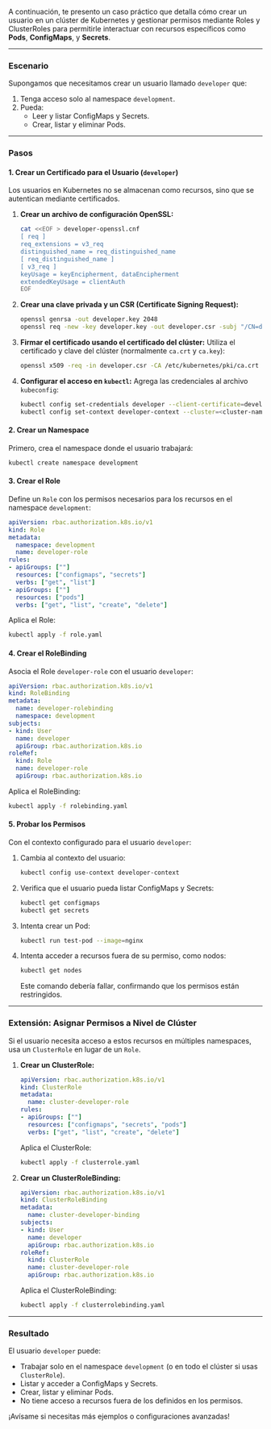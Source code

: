 A continuación, te presento un caso práctico que detalla cómo crear un usuario en un clúster de Kubernetes y gestionar permisos mediante Roles y ClusterRoles para permitirle interactuar con recursos específicos como **Pods**, **ConfigMaps**, y **Secrets**.

---

### **Escenario**
Supongamos que necesitamos crear un usuario llamado `developer` que:
1. Tenga acceso solo al namespace `development`.
2. Pueda:
   - Leer y listar ConfigMaps y Secrets.
   - Crear, listar y eliminar Pods.

---

### **Pasos**

#### **1. Crear un Certificado para el Usuario (`developer`)**
Los usuarios en Kubernetes no se almacenan como recursos, sino que se autentican mediante certificados.

1. **Crear un archivo de configuración OpenSSL:**
   ```bash
   cat <<EOF > developer-openssl.cnf
   [ req ]
   req_extensions = v3_req
   distinguished_name = req_distinguished_name
   [ req_distinguished_name ]
   [ v3_req ]
   keyUsage = keyEncipherment, dataEncipherment
   extendedKeyUsage = clientAuth
   EOF
   ```

2. **Crear una clave privada y un CSR (Certificate Signing Request):**
   ```bash
   openssl genrsa -out developer.key 2048
   openssl req -new -key developer.key -out developer.csr -subj "/CN=developer" -config developer-openssl.cnf
   ```

3. **Firmar el certificado usando el certificado del clúster:**
   Utiliza el certificado y clave del clúster (normalmente `ca.crt` y `ca.key`):
   ```bash
   openssl x509 -req -in developer.csr -CA /etc/kubernetes/pki/ca.crt -CAkey /etc/kubernetes/pki/ca.key -CAcreateserial -out developer.crt -days 365 -extensions v3_req -extfile developer-openssl.cnf
   ```

4. **Configurar el acceso en `kubectl`:**
   Agrega las credenciales al archivo `kubeconfig`:
   ```bash
   kubectl config set-credentials developer --client-certificate=developer.crt --client-key=developer.key
   kubectl config set-context developer-context --cluster=<cluster-name> --namespace=development --user=developer
   ```

#### **2. Crear un Namespace**
Primero, crea el namespace donde el usuario trabajará:
```bash
kubectl create namespace development
```

#### **3. Crear el Role**
Define un `Role` con los permisos necesarios para los recursos en el namespace `development`:
```yaml
apiVersion: rbac.authorization.k8s.io/v1
kind: Role
metadata:
  namespace: development
  name: developer-role
rules:
- apiGroups: [""]
  resources: ["configmaps", "secrets"]
  verbs: ["get", "list"]
- apiGroups: [""]
  resources: ["pods"]
  verbs: ["get", "list", "create", "delete"]
```
Aplica el Role:
```bash
kubectl apply -f role.yaml
```

#### **4. Crear el RoleBinding**
Asocia el Role `developer-role` con el usuario `developer`:
```yaml
apiVersion: rbac.authorization.k8s.io/v1
kind: RoleBinding
metadata:
  name: developer-rolebinding
  namespace: development
subjects:
- kind: User
  name: developer
  apiGroup: rbac.authorization.k8s.io
roleRef:
  kind: Role
  name: developer-role
  apiGroup: rbac.authorization.k8s.io
```
Aplica el RoleBinding:
```bash
kubectl apply -f rolebinding.yaml
```

#### **5. Probar los Permisos**
Con el contexto configurado para el usuario `developer`:
1. Cambia al contexto del usuario:
   ```bash
   kubectl config use-context developer-context
   ```
2. Verifica que el usuario pueda listar ConfigMaps y Secrets:
   ```bash
   kubectl get configmaps
   kubectl get secrets
   ```
3. Intenta crear un Pod:
   ```bash
   kubectl run test-pod --image=nginx
   ```
4. Intenta acceder a recursos fuera de su permiso, como nodos:
   ```bash
   kubectl get nodes
   ```
   Este comando debería fallar, confirmando que los permisos están restringidos.

---

### **Extensión: Asignar Permisos a Nivel de Clúster**
Si el usuario necesita acceso a estos recursos en múltiples namespaces, usa un `ClusterRole` en lugar de un `Role`.

1. **Crear un ClusterRole:**
   ```yaml
   apiVersion: rbac.authorization.k8s.io/v1
   kind: ClusterRole
   metadata:
     name: cluster-developer-role
   rules:
   - apiGroups: [""]
     resources: ["configmaps", "secrets", "pods"]
     verbs: ["get", "list", "create", "delete"]
   ```
   Aplica el ClusterRole:
   ```bash
   kubectl apply -f clusterrole.yaml
   ```

2. **Crear un ClusterRoleBinding:**
   ```yaml
   apiVersion: rbac.authorization.k8s.io/v1
   kind: ClusterRoleBinding
   metadata:
     name: cluster-developer-binding
   subjects:
   - kind: User
     name: developer
     apiGroup: rbac.authorization.k8s.io
   roleRef:
     kind: ClusterRole
     name: cluster-developer-role
     apiGroup: rbac.authorization.k8s.io
   ```
   Aplica el ClusterRoleBinding:
   ```bash
   kubectl apply -f clusterrolebinding.yaml
   ```

---

### **Resultado**
El usuario `developer` puede:
- Trabajar solo en el namespace `development` (o en todo el clúster si usas `ClusterRole`).
- Listar y acceder a ConfigMaps y Secrets.
- Crear, listar y eliminar Pods.
- No tiene acceso a recursos fuera de los definidos en los permisos.

¡Avísame si necesitas más ejemplos o configuraciones avanzadas!